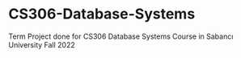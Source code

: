 # CS306-Database-Systems
Term Project done for CS306 Database Systems Course in Sabancı University Fall 2022
